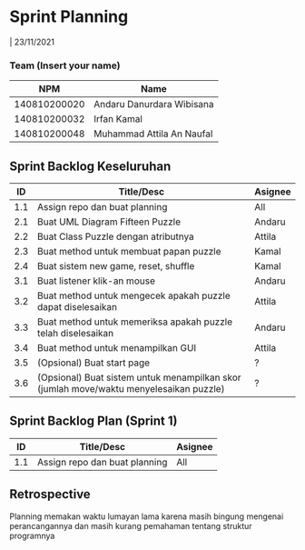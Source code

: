 # Sprint Planning 
| 23/11/2021

### Team (Insert your name)
| NPM           | Name        |
| ------------- |-------------|
| 140810200020  | Andaru Danurdara Wibisana    |
| 140810200032  | Irfan Kamal    |
| 140810200048  | Muhammad Attila An Naufal |

## Sprint Backlog Keseluruhan 
| ID  | Title/Desc | Asignee | 
| --- | ---------- | ------- | 
| 1.1 | Assign repo dan buat planning | All | 
| 2.1 | Buat UML Diagram Fifteen Puzzle | Andaru | 
| 2.2 | Buat Class Puzzle dengan atributnya | Attila | 
| 2.3 | Buat method untuk membuat papan puzzle | Kamal | 
| 2.4 | Buat sistem new game, reset, shuffle | Kamal | 
| 3.1 | Buat listener klik-an mouse | Andaru | 
| 3.2 | Buat method untuk mengecek apakah puzzle dapat diselesaikan | Attila | 
| 3.3 | Buat method untuk memeriksa apakah puzzle telah diselesaikan | Andaru | 
| 3.4 | Buat method untuk menampilkan GUI | Attila | 
| 3.5 | (Opsional) Buat start page | ? |
| 3.6 | (Opsional) Buat sistem untuk menampilkan skor (jumlah move/waktu menyelesaikan puzzle) | ? |

## Sprint Backlog Plan (Sprint 1)
| ID  | Title/Desc | Asignee | 
| --- | ---------- | ------- | 
| 1.1 | Assign repo dan buat planning | All | 

## Retrospective 

Planning memakan waktu lumayan lama karena masih bingung mengenai perancangannya dan masih kurang pemahaman tentang struktur programnya

